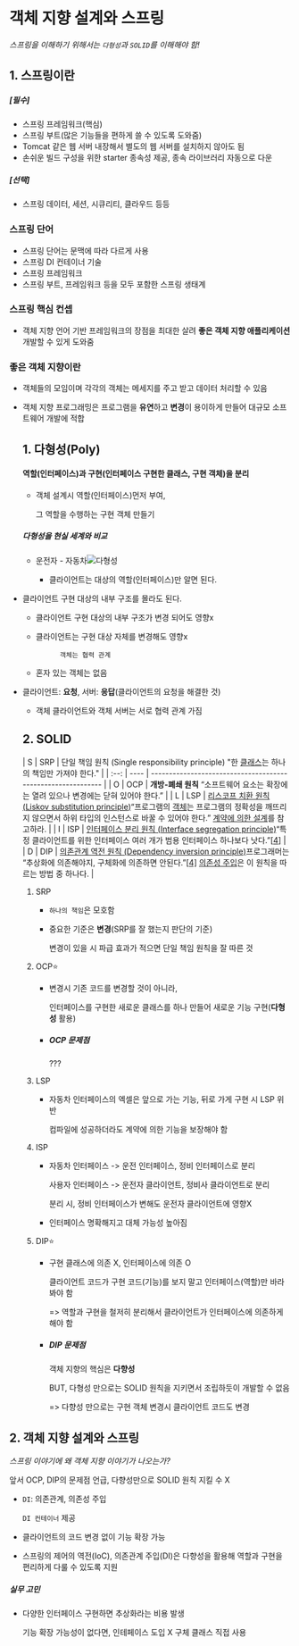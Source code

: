 # 객체 지향 설계와 스프링

*스프링을 이해하기 위해서는 `다형성`과 `SOLID`를 이해해야 함!*



## 1. 스프링이란

##### [필수]

- 스프링 프레임워크(핵심)
- 스프링 부트(많은 기능들을 편하게 쓸 수 있도록 도와줌)
- Tomcat 같은 웹 서버 내장해서 별도의 웹 서버를 설치하지 않아도 됨
- 손쉬운 빌드 구성을 위한 starter 종속성 제공, 종속 라이브러리 자동으로 다운

##### [선택]

- 스프링 데이터, 세션, 시큐리티, 클라우드 등등

### 스프링 단어

- 스프링 단어는 문맥에 따라 다르게 사용
- 스프링 DI 컨테이너 기술
- 스프링 프레임워크
- 스프링 부트, 프레임워크 등을 모두 포함한 스프링 생태계

### 스프링 핵심 컨셉

- 객체 지향 언어 기반 프레임워크의 장점을 최대한 살려 **좋은 객체 지향 애플리케이션** 개발할 수 있게 도와줌



### 좋은 객체 지향이란

- 객체들의 모임이며 각각의 객체는 메세지를 주고 받고 데이터 처리할 수 있음

- 객체 지향 프로그래밍은 프로그램을 **유연**하고 **변경**이 용이하게 만들어 대규모 소프트웨어 개발에 적합

  ## 1. 다형성(Poly)

  #### 역할(인터페이스)과 구현(인터페이스 구현한 클래스, 구현 객체)을 분리

  - 객체 설계시 역할(인터페이스)먼저 부여,

    그 역할을 수행하는 구현 객체 만들기

  ##### 다형성을 현실 세계와 비교

  - 운전자 - 자동차![다형성](C:\Project\SPRING_STUDY\노트필기\image\다형성.png)

    - 클라이언트는 대상의 역할(인터페이스)만 알면 된다.
- 클라이언트 구현 대상의 내부 구조를 몰라도 된다.
    - 클라이언트 구현 대상의 내부 구조가 변경 되어도 영향x
    - 클라이언트는 구현 대상 자체를 변경해도 영향x
    
    			객체는 협력 관계

    - 혼자 있는 객체는 없음
- 클라이언트: **요청**, 서버: **응답**(클라이언트의 요청을 해결한 것)
    - 객체 클라이언트와 객체 서버는 서로 협력 관계 가짐
    
    

    ## 2. SOLID

    |  S   | SRP  | 단일 책임 원칙 (Single responsibility principle) "한 [클래스](https://ko.wikipedia.org/wiki/클래스_(컴퓨터_과학))는 하나의 책임만 가져야 한다." |
| :--: | ---- | ------------------------------------------------------------ |
    |  O   | OCP  | **개방-폐쇄 원칙** “소프트웨어 요소는 확장에는 열려 있으나 변경에는 닫혀 있어야 한다.” |
    |  L   | LSP  | [리스코프 치환 원칙 (Liskov substitution principle)](https://ko.wikipedia.org/wiki/리스코프_치환_원칙)“프로그램의 [객체](https://ko.wikipedia.org/wiki/객체)는 프로그램의 정확성을 깨뜨리지 않으면서 하위 타입의 인스턴스로 바꿀 수 있어야 한다.” [계약에 의한 설계](https://ko.wikipedia.org/w/index.php?title=계약에_의한_설계&action=edit&redlink=1)를 참고하라. |
    |  I   | ISP  | [인터페이스 분리 원칙 (Interface segregation principle)](https://ko.wikipedia.org/wiki/인터페이스_분리_원칙)“특정 클라이언트를 위한 인터페이스 여러 개가 범용 인터페이스 하나보다 낫다.”[[4\]](https://ko.wikipedia.org/wiki/SOLID_(객체_지향_설계)#cite_note-martin-design-principles-4) |
    |  D   | DIP  | [의존관계 역전 원칙 (Dependency inversion principle)](https://ko.wikipedia.org/wiki/의존관계_역전_원칙)프로그래머는 “추상화에 의존해야지, 구체화에 의존하면 안된다.”[[4\]](https://ko.wikipedia.org/wiki/SOLID_(객체_지향_설계)#cite_note-martin-design-principles-4) [의존성 주입](https://ko.wikipedia.org/wiki/의존성_주입)은 이 원칙을 따르는 방법 중 하나다. |
  
  1. SRP

     - `하나의 책임`은 모호함

     - 중요한 기준은 **변경**(SRP를 잘 했는지 판단의 기준)

       변경이 있을 시 파급 효과가 적으면 단일 책임 원칙을 잘 따른 것

  2. OCP⭐

     - 변경시 기존 코드를 변경할 것이 아니라,

       인터페이스를 구현한 새로운 클래스를 하나 만들어 새로운 기능 구현(**다형성** 활용)

     - ##### OCP 문제점

       ???

  3. LSP

     - 자동차 인터페이스의 엑셀은 앞으로 가는 기능, 뒤로 가게 구현 시 LSP 위반

       컴파일에 성공하더라도 계약에 의한 기능을 보장해야 함

  4. ISP

     - 자동차 인터페이스 -> 운전 인터페이스, 정비 인터페이스로 분리

       사용자 인터페이스 -> 운전자 클라이언트, 정비사 클라이언트로 분리

       분리 시, 정비 인터페이스가 변해도 운전자 클라이언트에 영향X

     - 인터페이스 명확해지고 대체 가능성 높아짐

  5. DIP⭐

     - 구현 클래스에 의존 X, 인터페이스에 의존 O

       클라이언트 코드가 구현 코드(기능)를 보지 말고 인터페이스(역할)만 바라봐야 함

       => 역할과 구현을 철저히 분리해서 클라이언트가 인터페이스에 의존하게 해야 함

     - ##### DIP 문제점

       객체 지향의 핵심은 **다향성**

       BUT, 다형성 만으로는 SOLID 원칙을 지키면서 조립하듯이 개발할 수 없음

       => 다향성 만으로는 구현 객체 변경시 클라이언트 코드도 변경





## 2. 객체 지향 설계와 스프링

*스프링 이야기에 왜 객체 지향 이야기가 나오는가?*

앞서 OCP, DIP의 문제점 언급, 다향성만으로 SOLID 원칙 지킬 수 X

- `DI`: 의존관계, 의존성 주입

  `DI 컨테이너` 제공

- 클라이언트의 코드 변경 없이 기능 확장 가능

- 스프링의 제어의 역전(IoC), 의존관계 주입(DI)은 다향성을 활용해 역할과 구현을 편리하게 다룰 수 있도록 지원



##### 실무 고민

- 다양한 인터페이스 구현하면 추상화라는 비용 발생

  기능 확장 가능성이 없다면, 인테페이스 도입 X 구체 클래스 직접 사용 





